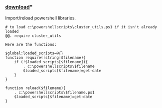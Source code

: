 ﻿---
pid:            668
parent:         0
children:       
poster:         Mike Shepard
title:          
date:           2008-11-11 20:42:14
format:         posh
---

# 

### [download](668.ps1)"

Import/reload powershell libraries.  

```posh
# to load c:\powershellscripts\cluster_utils.ps1 if it isn't already loaded
@@. require cluster_utils

Here are the functions:

$global:loaded_scripts=@{}
function require([string]$filename){      
	if (!$loaded_scripts[$filename]){           
		. c:\powershellscripts\$filename
		$loaded_scripts[$filename]=get-date     
	}
}

function reload($filename){     
	. c:\powershellscripts\$filename.ps1     
	$loaded_scripts[$filename]=get-date
}
```
